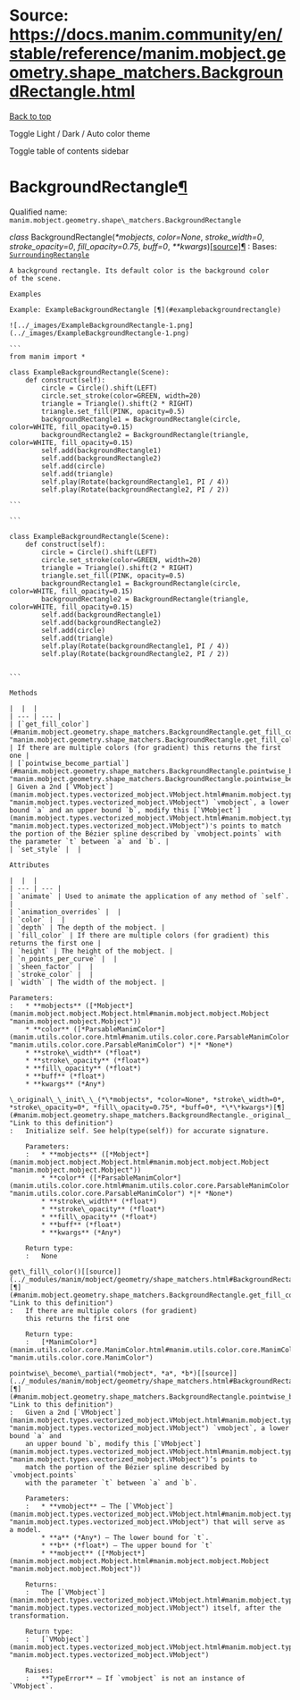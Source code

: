 # Source: https://docs.manim.community/en/stable/reference/manim.mobject.geometry.shape_matchers.BackgroundRectangle.html

[Back to top](#)

Toggle Light / Dark / Auto color theme

Toggle table of contents sidebar

BackgroundRectangle[¶](#backgroundrectangle "Link to this heading")
===================================================================

Qualified name: `manim.mobject.geometry.shape\_matchers.BackgroundRectangle`

*class* BackgroundRectangle(*\*mobjects*, *color=None*, *stroke\_width=0*, *stroke\_opacity=0*, *fill\_opacity=0.75*, *buff=0*, *\*\*kwargs*)[[source]](../_modules/manim/mobject/geometry/shape_matchers.html#BackgroundRectangle)[¶](#manim.mobject.geometry.shape_matchers.BackgroundRectangle "Link to this definition")
:   Bases: [`SurroundingRectangle`](manim.mobject.geometry.shape_matchers.SurroundingRectangle.html#manim.mobject.geometry.shape_matchers.SurroundingRectangle "manim.mobject.geometry.shape_matchers.SurroundingRectangle")

    A background rectangle. Its default color is the background color
    of the scene.

    Examples

    Example: ExampleBackgroundRectangle [¶](#examplebackgroundrectangle)

    ![../_images/ExampleBackgroundRectangle-1.png](../_images/ExampleBackgroundRectangle-1.png)

    ```
    from manim import *

    class ExampleBackgroundRectangle(Scene):
        def construct(self):
            circle = Circle().shift(LEFT)
            circle.set_stroke(color=GREEN, width=20)
            triangle = Triangle().shift(2 * RIGHT)
            triangle.set_fill(PINK, opacity=0.5)
            backgroundRectangle1 = BackgroundRectangle(circle, color=WHITE, fill_opacity=0.15)
            backgroundRectangle2 = BackgroundRectangle(triangle, color=WHITE, fill_opacity=0.15)
            self.add(backgroundRectangle1)
            self.add(backgroundRectangle2)
            self.add(circle)
            self.add(triangle)
            self.play(Rotate(backgroundRectangle1, PI / 4))
            self.play(Rotate(backgroundRectangle2, PI / 2))

    ```

    ```

    class ExampleBackgroundRectangle(Scene):
        def construct(self):
            circle = Circle().shift(LEFT)
            circle.set_stroke(color=GREEN, width=20)
            triangle = Triangle().shift(2 * RIGHT)
            triangle.set_fill(PINK, opacity=0.5)
            backgroundRectangle1 = BackgroundRectangle(circle, color=WHITE, fill_opacity=0.15)
            backgroundRectangle2 = BackgroundRectangle(triangle, color=WHITE, fill_opacity=0.15)
            self.add(backgroundRectangle1)
            self.add(backgroundRectangle2)
            self.add(circle)
            self.add(triangle)
            self.play(Rotate(backgroundRectangle1, PI / 4))
            self.play(Rotate(backgroundRectangle2, PI / 2))


    ```

    Methods

    |  |  |
    | --- | --- |
    | [`get_fill_color`](#manim.mobject.geometry.shape_matchers.BackgroundRectangle.get_fill_color "manim.mobject.geometry.shape_matchers.BackgroundRectangle.get_fill_color") | If there are multiple colors (for gradient) this returns the first one |
    | [`pointwise_become_partial`](#manim.mobject.geometry.shape_matchers.BackgroundRectangle.pointwise_become_partial "manim.mobject.geometry.shape_matchers.BackgroundRectangle.pointwise_become_partial") | Given a 2nd [`VMobject`](manim.mobject.types.vectorized_mobject.VMobject.html#manim.mobject.types.vectorized_mobject.VMobject "manim.mobject.types.vectorized_mobject.VMobject") `vmobject`, a lower bound `a` and an upper bound `b`, modify this [`VMobject`](manim.mobject.types.vectorized_mobject.VMobject.html#manim.mobject.types.vectorized_mobject.VMobject "manim.mobject.types.vectorized_mobject.VMobject")'s points to match the portion of the Bézier spline described by `vmobject.points` with the parameter `t` between `a` and `b`. |
    | `set_style` |  |

    Attributes

    |  |  |
    | --- | --- |
    | `animate` | Used to animate the application of any method of `self`. |
    | `animation_overrides` |  |
    | `color` |  |
    | `depth` | The depth of the mobject. |
    | `fill_color` | If there are multiple colors (for gradient) this returns the first one |
    | `height` | The height of the mobject. |
    | `n_points_per_curve` |  |
    | `sheen_factor` |  |
    | `stroke_color` |  |
    | `width` | The width of the mobject. |

    Parameters:
    :   * **mobjects** ([*Mobject*](manim.mobject.mobject.Mobject.html#manim.mobject.mobject.Mobject "manim.mobject.mobject.Mobject"))
        * **color** ([*ParsableManimColor*](manim.utils.color.core.html#manim.utils.color.core.ParsableManimColor "manim.utils.color.core.ParsableManimColor") *|* *None*)
        * **stroke\_width** (*float*)
        * **stroke\_opacity** (*float*)
        * **fill\_opacity** (*float*)
        * **buff** (*float*)
        * **kwargs** (*Any*)

    \_original\_\_init\_\_(*\*mobjects*, *color=None*, *stroke\_width=0*, *stroke\_opacity=0*, *fill\_opacity=0.75*, *buff=0*, *\*\*kwargs*)[¶](#manim.mobject.geometry.shape_matchers.BackgroundRectangle._original__init__ "Link to this definition")
    :   Initialize self. See help(type(self)) for accurate signature.

        Parameters:
        :   * **mobjects** ([*Mobject*](manim.mobject.mobject.Mobject.html#manim.mobject.mobject.Mobject "manim.mobject.mobject.Mobject"))
            * **color** ([*ParsableManimColor*](manim.utils.color.core.html#manim.utils.color.core.ParsableManimColor "manim.utils.color.core.ParsableManimColor") *|* *None*)
            * **stroke\_width** (*float*)
            * **stroke\_opacity** (*float*)
            * **fill\_opacity** (*float*)
            * **buff** (*float*)
            * **kwargs** (*Any*)

        Return type:
        :   None

    get\_fill\_color()[[source]](../_modules/manim/mobject/geometry/shape_matchers.html#BackgroundRectangle.get_fill_color)[¶](#manim.mobject.geometry.shape_matchers.BackgroundRectangle.get_fill_color "Link to this definition")
    :   If there are multiple colors (for gradient)
        this returns the first one

        Return type:
        :   [*ManimColor*](manim.utils.color.core.ManimColor.html#manim.utils.color.core.ManimColor "manim.utils.color.core.ManimColor")

    pointwise\_become\_partial(*mobject*, *a*, *b*)[[source]](../_modules/manim/mobject/geometry/shape_matchers.html#BackgroundRectangle.pointwise_become_partial)[¶](#manim.mobject.geometry.shape_matchers.BackgroundRectangle.pointwise_become_partial "Link to this definition")
    :   Given a 2nd [`VMobject`](manim.mobject.types.vectorized_mobject.VMobject.html#manim.mobject.types.vectorized_mobject.VMobject "manim.mobject.types.vectorized_mobject.VMobject") `vmobject`, a lower bound `a` and
        an upper bound `b`, modify this [`VMobject`](manim.mobject.types.vectorized_mobject.VMobject.html#manim.mobject.types.vectorized_mobject.VMobject "manim.mobject.types.vectorized_mobject.VMobject")’s points to
        match the portion of the Bézier spline described by `vmobject.points`
        with the parameter `t` between `a` and `b`.

        Parameters:
        :   * **vmobject** – The [`VMobject`](manim.mobject.types.vectorized_mobject.VMobject.html#manim.mobject.types.vectorized_mobject.VMobject "manim.mobject.types.vectorized_mobject.VMobject") that will serve as a model.
            * **a** (*Any*) – The lower bound for `t`.
            * **b** (*float*) – The upper bound for `t`
            * **mobject** ([*Mobject*](manim.mobject.mobject.Mobject.html#manim.mobject.mobject.Mobject "manim.mobject.mobject.Mobject"))

        Returns:
        :   The [`VMobject`](manim.mobject.types.vectorized_mobject.VMobject.html#manim.mobject.types.vectorized_mobject.VMobject "manim.mobject.types.vectorized_mobject.VMobject") itself, after the transformation.

        Return type:
        :   [`VMobject`](manim.mobject.types.vectorized_mobject.VMobject.html#manim.mobject.types.vectorized_mobject.VMobject "manim.mobject.types.vectorized_mobject.VMobject")

        Raises:
        :   **TypeError** – If `vmobject` is not an instance of `VMobject`.